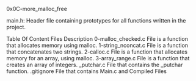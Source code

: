 0x0C-more_malloc_free

main.h: Header file containing prototypes for all functions written in the project.

Table Of Content
Files	Description
0-malloc_checked.c	File is a function that allocates memory using malloc.
1-string_nconcat.c	File is a function that concatenates two strings.
2-calloc.c	File is a function that allocates memory for an array, using malloc.
3-array_range.c	File is a function that creates an array of integers.
_putchar.c	File that contains the _putchar function.
.gitignore	File that contains Main.c and Compiled Files